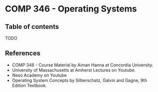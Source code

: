 # COMP 346 - Operating Systems
## Table of contents

TODO



## References 
- COMP 346 - Course Material by Aiman Hanna at Concordia University.
- University of Massachusetts at Amherst Lectures on Youtube.
- Neso Academy on Youtube
-  Operating System Concepts by Silberschatz, Galvin and Gagne, 9th Edition Textbook.